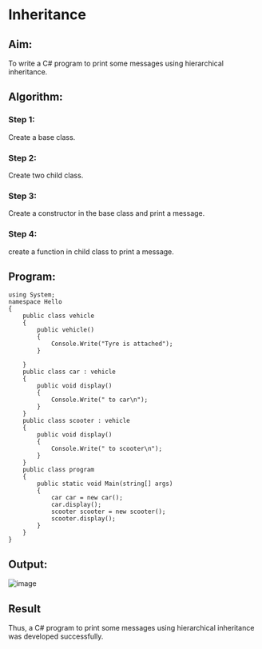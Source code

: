# Inheritance

## Aim:
To write a C# program to print some messages using hierarchical inheritance.

## Algorithm:
### Step 1: 
Create a base class.

### Step 2:
Create two child class.

### Step 3:
Create a constructor in the base class and print a message.

### Step 4: 
create a function in child class to print a message.

## Program:
```
using System;
namespace Hello
{
    public class vehicle
    {
        public vehicle()
        {
            Console.Write("Tyre is attached");
        }

    }
    public class car : vehicle
    {
        public void display()
        {
            Console.Write(" to car\n");
        }
    }
    public class scooter : vehicle
    {
        public void display()
        {
            Console.Write(" to scooter\n");
        }
    }
    public class program
    {
        public static void Main(string[] args)
        {
            car car = new car();
            car.display();
            scooter scooter = new scooter();
            scooter.display();
        }
    }
}
```
## Output:
![image](https://user-images.githubusercontent.com/75235167/173091104-85d4c287-0c39-4229-89c7-7acc4519bc1b.png)

## Result
Thus, a C# program to print some messages using hierarchical inheritance was developed successfully.
